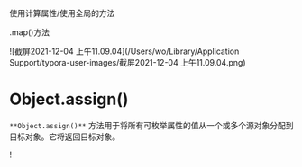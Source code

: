 使用计算属性/使用全局的方法



.map()方法

![截屏2021-12-04 上午11.09.04](/Users/wo/Library/Application Support/typora-user-images/截屏2021-12-04 上午11.09.04.png)

# Object.assign()

`**Object.assign()**` 方法用于将所有可枚举属性的值从一个或多个源对象分配到目标对象。它将返回目标对象。

!